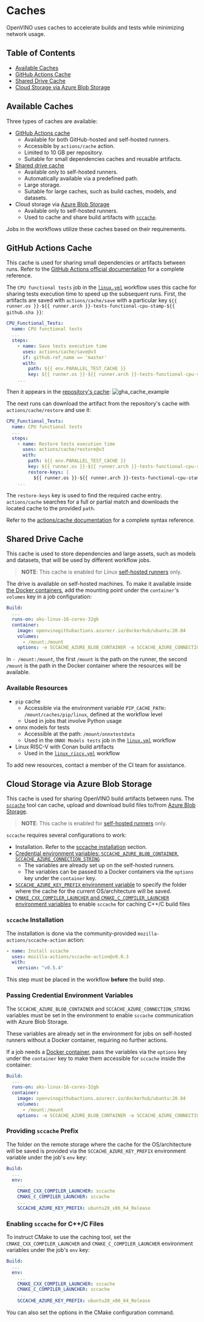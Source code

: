 # Caches

OpenVINO uses caches to accelerate builds and tests while minimizing network usage.

## Table of Contents

* [Available Caches](#available-caches)
* [GitHub Actions Cache](#github-actions-cache)
* [Shared Drive Cache](#shared-drive-cache)
* [Cloud Storage via Azure Blob Storage](#cloud-storage-via-azure-blob-storage)


## Available Caches

Three types of caches are available:
* [GitHub Actions cache](https://docs.github.com/en/actions/using-workflows/caching-dependencies-to-speed-up-workflows)
  * Available for both GitHub-hosted and self-hosted runners.
  * Accessible by `actions/cache` action.
  * Limited to 10 GB per repository.
  * Suitable for small dependencies caches and reusable artifacts.
* [Shared drive cache](#shared-drive-cache-usage-and-structure)
  * Available only to self-hosted runners.
  * Automatically available via a predefined path.
  * Large storage.
  * Suitable for large caches, such as build caches, models, and datasets.
* Cloud storage via [Azure Blob Storage](https://azure.microsoft.com/en-us/products/storage/blobs)
  * Available only to self-hosted runners.
  * Used to cache and share build artifacts with [`sccache`](https://github.com/mozilla/sccache).

Jobs in the workflows utilize these caches based on their requirements.

## GitHub Actions Cache

This cache is used for sharing small dependencies or artifacts between runs.
Refer to the [GitHub Actions official documentation](https://docs.github.com/en/actions/using-workflows/caching-dependencies-to-speed-up-workflows)
for a complete reference.

The `CPU functional tests` job in the [`linux.yml`](./../../../../.github/workflows/linux.yml)
workflow uses this cache for sharing tests execution time to speed up the subsequent runs.
First, the artifacts are saved with `actions/cache/save` with a particular
key `${{ runner.os }}-${{ runner.arch }}-tests-functional-cpu-stamp-${{ github.sha }}`:
```yaml
CPU_Functional_Tests:
  name: CPU functional tests
  ...
  steps:
    - name: Save tests execution time
      uses: actions/cache/save@v3
      if: github.ref_name == 'master'
      with:
        path: ${{ env.PARALLEL_TEST_CACHE }}
        key: ${{ runner.os }}-${{ runner.arch }}-tests-functional-cpu-stamp-${{ github.sha }}
    ...
```

Then it appears in the [repository's cache](https://github.com/openvinotoolkit/openvino/actions/caches):
![gha_cache_example](../../assets/CI_gha_cache_example.png)

The next runs can download the artifact from the repository's cache with `actions/cache/restore`
and use it:
```yaml
CPU_Functional_Tests:
  name: CPU functional tests
  ...
  steps:
    - name: Restore tests execution time
      uses: actions/cache/restore@v3
      with:
        path: ${{ env.PARALLEL_TEST_CACHE }}
        key: ${{ runner.os }}-${{ runner.arch }}-tests-functional-cpu-stamp-${{ github.sha }}
        restore-keys: |
          ${{ runner.os }}-${{ runner.arch }}-tests-functional-cpu-stamp
    ...
```
The `restore-keys` key is used to find the required cache entry. `actions/cache` searches for
a full or partial match and downloads the located cache to the provided `path`.

Refer to the [actions/cache documentation](https://github.com/actions/cache) for a complete syntax reference.

## Shared Drive Cache

This cache is used to store dependencies and large assets, such as models and datasets,
that will be used by different workflow jobs.

>**NOTE**: This cache is enabled for Linux [self-hosted runners](./runners.md) only.

The drive is available on self-hosted machines. To make it available inside [the Docker containers](./docker_images.md),
add the mounting point under the `container`'s `volumes` key in a job configuration:
```yaml
Build:
  ...
  runs-on: aks-linux-16-cores-32gb
  container:
    image: openvinogithubactions.azurecr.io/dockerhub/ubuntu:20.04
    volumes:
      - /mount:/mount
    options: -e SCCACHE_AZURE_BLOB_CONTAINER -e SCCACHE_AZURE_CONNECTION_STRING
```

In `- /mount:/mount`, the first `/mount` is the path on the runner, the second `/mount` is the
path in the Docker container where the resources will be available.

### Available Resources

* `pip` cache
  * Accessible via the environment variable `PIP_CACHE_PATH: /mount/caches/pip/linux`, defined at the workflow level
  * Used in jobs that involve Python usage
* onnx models for tests
  * Accessible at the path: `/mount/onnxtestdata`
  * Used in the `ONNX Models tests` job in the [`linux.yml`](./../../../../.github/workflows/linux.yml) workflow
* Linux RISC-V with Conan build artifacts
  * Used in the [`linux_riscv.yml`](./../../../../.github/workflows/linux_riscv.yml) workflow

To add new resources, contact a member of the CI team for assistance.

## Cloud Storage via Azure Blob Storage

This cache is used for sharing OpenVINO build artifacts between runs.
The [`sccache`](https://github.com/mozilla/sccache) tool can cache, upload and download build files to/from [Azure Blob Storage](https://azure.microsoft.com/en-us/products/storage/blobs).

>**NOTE**: This cache is enabled for [self-hosted runners](./runners.md) only.

`sccache` requires several configurations to work:
* Installation. Refer to the [sccache installation](#sccache-installation) section.
* [Credential environment variables: `SCCACHE_AZURE_BLOB_CONTAINER`, `SCCACHE_AZURE_CONNECTION_STRING`](#passing-credential-environment-variables)
  * The variables are already set up on the self-hosted runners.
  * The variables can be passed to a Docker containers via the `options` key under the `container` key.
* [`SCCACHE_AZURE_KEY_PREFIX` environment variable](#providing-sccache-prefix) to specify the folder where the cache for the current OS/architecture will be saved.
* [`CMAKE_CXX_COMPILER_LAUNCHER` and `CMAKE_C_COMPILER_LAUNCHER` environment variables](#enabling-sccache-for-cc-files) to enable `sccache` for caching C++/C build files

### `sccache` Installation

The installation is done via the community-provided `mozilla-actions/sccache-action` action:
```yaml
- name: Install sccache
  uses: mozilla-actions/sccache-action@v0.0.3
  with:
    version: "v0.5.4"
```

This step must be placed in the workflow **before** the build step.

### Passing Credential Environment Variables

The `SCCACHE_AZURE_BLOB_CONTAINER` and `SCCACHE_AZURE_CONNECTION_STRING` variables must be
set in the environment to enable `sccache` communication with Azure Blob Storage.

These variables are already set in the environment for jobs on self-hosted runners
without a Docker container, requiring no further actions.


If a job needs a [Docker container](./docker_images.md), pass the variables via the `options`
key under the `container` key to make them accessible for `sccache` inside the container:
```yaml
Build:
  ...
  runs-on: aks-linux-16-cores-32gb
  container:
    image: openvinogithubactions.azurecr.io/dockerhub/ubuntu:20.04
    volumes:
      - /mount:/mount
    options: -e SCCACHE_AZURE_BLOB_CONTAINER -e SCCACHE_AZURE_CONNECTION_STRING
```

### Providing `sccache` Prefix

The folder on the remote storage where the cache for the OS/architecture will be saved is
provided via the `SCCACHE_AZURE_KEY_PREFIX` environment variable under the job's `env` key:
```yaml
Build:
  ...
  env:
    ...
    CMAKE_CXX_COMPILER_LAUNCHER: sccache
    CMAKE_C_COMPILER_LAUNCHER: sccache
    ...
    SCCACHE_AZURE_KEY_PREFIX: ubuntu20_x86_64_Release
```

### Enabling `sccache` for C++/C Files

To instruct CMake to use the caching tool, set the `CMAKE_CXX_COMPILER_LAUNCHER`
and `CMAKE_C_COMPILER_LAUNCHER` environment variables under the job's `env` key:
```yaml
Build:
  ...
  env:
    ...
    CMAKE_CXX_COMPILER_LAUNCHER: sccache
    CMAKE_C_COMPILER_LAUNCHER: sccache
    ...
    SCCACHE_AZURE_KEY_PREFIX: ubuntu20_x86_64_Release
```
You can also set the options in the CMake configuration command.

